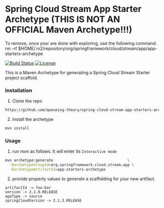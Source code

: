 # Spring Cloud Stream App Starter Archetype (THIS IS NOT AN OFFICIAL Maven Archetype!!!)
To remove, once your are done with exploring, use the following command.
rm -rf $HOME/.m2/repository/org/springframework/cloud/stream/app/app-starters-archetype


[![Build Status](https://travis-ci.org/queueing-theory/spring-cloud-stream-app-starters-archetype.svg?branch=master)](https://travis-ci.org/queueing-theory/spring-cloud-stream-app-starters-archetype)
[![License](https://img.shields.io/badge/License-Apache%202.0-yellowgreen.svg)](https://opensource.org/licenses/Apache-2.0)  

This is a Maven Archetype for generating a Spring Cloud Stream Starter project scaffold.

### Installation

1. Clone the repo
```sh
https://github.com/queueing-theory/spring-cloud-stream-app-starters-archetype.git
```
2. Install the archetype
```sh
mvn install
```

### Usage

1. run mvn as follows. It will enter its `Interactive mode`
```sh
mvn archetype:generate                                  \
  -DarchetypeGroupId=org.springframework.cloud.stream.app \
  -DarchetypeArtifactId=app-starters-archetype
```

2. provide property values to generate a scaffolding for your new artifact.
```
artifactId -> foo-bar
version -> 2.1.0.RELEASE
appType -> source
springCloudVersion -> 2.1.3.RELEASE
```




